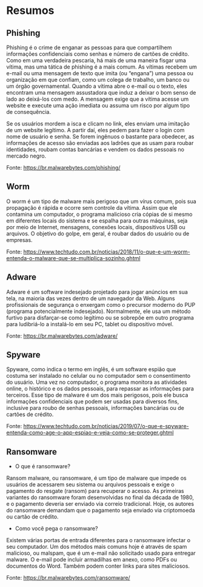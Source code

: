 # Resumos

## **Phishing**

Phishing é o crime de enganar as pessoas para que compartilhem informações confidenciais como senhas e número de cartões de crédito. Como em uma verdadeira pescaria, há mais de uma maneira fisgar uma vítima, mas uma tática de phishing é a mais comum. As vítimas recebem um e-mail ou uma mensagem de texto que imita (ou “engana”) uma pessoa ou organização em que confiam, como um colega de trabalho, um banco ou um órgão governamental. Quando a vítima abre o e-mail ou o texto, eles encontram uma mensagem assustadora que induz a deixar o bom senso de lado ao deixá-los com medo. A mensagem exige que a vítima acesse um website e execute uma ação imediata ou assuma um risco por algum tipo de consequência. 

Se os usuários mordem a isca e clicam no link, eles enviam uma imitação de um website legítimo. A partir daí, eles pedem para fazer o login com nome de usuário e senha. Se forem ingênuos o bastante para obedecer, as informações de acesso são enviadas aos ladrões que as usam para roubar identidades, roubam contas bancárias e vendem os dados pessoais no mercado negro.

Fonte: https://br.malwarebytes.com/phishing/

## **Worm**

O worm é um tipo de malware mais perigoso que um vírus comum, pois sua propagação é rápida e ocorre sem controle da vítima. Assim que ele contamina um computador, o programa malicioso cria cópias de si mesmo em diferentes locais do sistema e se espalha para outras máquinas, seja por meio de Internet, mensagens, conexões locais, dispositivos USB ou arquivos. O objetivo do golpe, em geral, é roubar dados do usuário ou de empresas.

Fonte: https://www.techtudo.com.br/noticias/2018/11/o-que-e-um-worm-entenda-o-malware-que-se-multiplica-sozinho.ghtml

## **Adware**

Adware é um software indesejado projetado para jogar anúncios em sua tela, na maioria das vezes dentro de um navegador da Web. Alguns profissionais de segurança o enxergam como o precursor moderno do PUP (programa potencialmente indesejado). Normalmente, ele usa um método furtivo para disfarçar-se como legítimo ou se sobrepõe em outro programa para ludibriá-lo a instalá-lo em seu PC, tablet ou dispositivo móvel.

Fonte: https://br.malwarebytes.com/adware/

## **Spyware**

Spyware, como indica o termo em inglês, é um software espião que costuma ser instalado no celular ou no computador sem o consentimento do usuário. Uma vez no computador, o programa monitora as atividades online, o histórico e os dados pessoais, para repassar as informações para terceiros. Esse tipo de malware é um dos mais perigosos, pois ele busca informações confidenciais que podem ser usadas para diversos fins, inclusive para roubo de senhas pessoais, informações bancárias ou de cartões de crédito.

Fonte: https://www.techtudo.com.br/noticias/2019/07/o-que-e-spyware-entenda-como-age-o-app-espiao-e-veja-como-se-proteger.ghtml

## **Ransomware**

- O que é ransomware?

Ransom malware, ou ransomware, é um tipo de malware que impede os usuários de acessarem seu sistema ou arquivos pessoais e exige o pagamento do resgate (ransom) para recuperar o acesso. As primeiras variantes do ransomware foram desenvolvidas no final da década de 1980, e o pagamento deveria ser enviado via correio tradicional. Hoje, os autores do ransomware demandam que o pagamento seja enviado via criptomoeda ou cartão de crédito.

- Como você pega o ransomware?

Existem várias portas de entrada diferentes para o ransomware infectar o seu computador. Um dos métodos mais comuns hoje é através de spam malicioso, ou malspam, que é um e-mail não solicitado usado para entregar malware. O e-mail pode incluir armadilhas em anexo, como PDFs ou documentos do Word. Também podem conter links para sites maliciosos.

Fonte: https://br.malwarebytes.com/ransomware/
